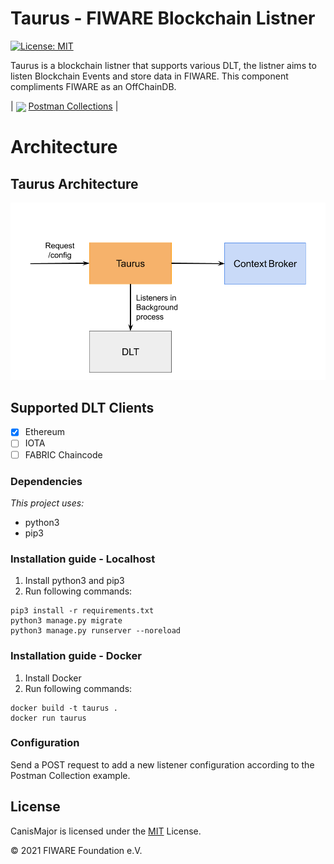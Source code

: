 # Taurus - FIWARE Blockchain Listner

[![License: MIT](https://img.shields.io/badge/License-MIT-yellow.svg)](https://opensource.org/licenses/MIT)

Taurus is a blockchain listner that supports various DLT, the listner aims to listen Blockchain Events and store data in FIWARE. This component compliments FIWARE as an OffChainDB.


|  <img src="https://assets.getpostman.com/common-share/postman-logo-stacked.svg" align="center" height="25"> [Postman Collections](https://documenter.getpostman.com/view/487008/TWDXpciC) | 

# Architecture
## Taurus Architecture
<img src="https://github.com/FIWARE-Blockchain/Taurus/blob/master/docs/images/architecture.png" width="700">

## Supported DLT Clients
- [x] Ethereum 
- [ ] IOTA
- [ ] FABRIC Chaincode

### Dependencies
_This project uses:_
 - python3
 - pip3

### Installation guide - Localhost

1. Install python3 and pip3
2. Run following commands:
```
pip3 install -r requirements.txt
python3 manage.py migrate
python3 manage.py runserver --noreload
```

### Installation guide - Docker

1. Install Docker
2. Run following commands:
```
docker build -t taurus .
docker run taurus
```

### Configuration
Send a POST request to add a new listener configuration according to the Postman Collection example.


## License

CanisMajor is licensed under the [MIT](LICENSE) License.

© 2021 FIWARE Foundation e.V.
